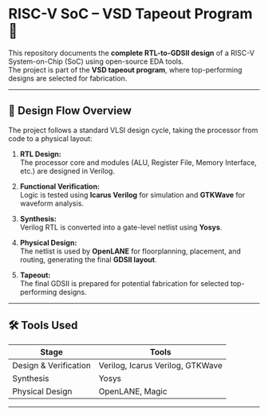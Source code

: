 # RISC-V SoC – VSD Tapeout Program 🚀

This repository documents the **complete RTL-to-GDSII design** of a RISC-V System-on-Chip (SoC) using open-source EDA tools.  
The project is part of the **VSD tapeout program**, where top-performing designs are selected for fabrication.

---

## 📌 Design Flow Overview

The project follows a standard VLSI design cycle, taking the processor from code to a physical layout:

1. **RTL Design:**  
   The processor core and modules (ALU, Register File, Memory Interface, etc.) are designed in Verilog.

2. **Functional Verification:**  
   Logic is tested using **Icarus Verilog** for simulation and **GTKWave** for waveform analysis.

3. **Synthesis:**  
   Verilog RTL is converted into a gate-level netlist using **Yosys**.

4. **Physical Design:**  
   The netlist is used by **OpenLANE** for floorplanning, placement, and routing, generating the final **GDSII layout**.

5. **Tapeout:**  
   The final GDSII is prepared for potential fabrication for selected top-performing designs.

---

## 🛠️ Tools Used

| Stage                  | Tools                                |
|------------------------|--------------------------------------|
| Design & Verification  | Verilog, Icarus Verilog, GTKWave     |
| Synthesis              | Yosys                                 |
| Physical Design        | OpenLANE, Magic                       |

---




